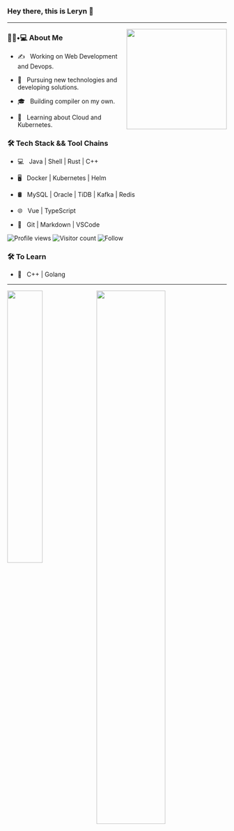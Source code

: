 ### Hey there, this is Leryn 👋

---

<img align='right' src="https://media.giphy.com/media/M9gbBd9nbDrOTu1Mqx/giphy.gif" width="230">

<h3> 👨🏻•💻 About Me </h3>

- ✍️ &nbsp; Working on Web Development and Devops.

- 🤔 &nbsp; Pursuing new technologies and developing solutions.

- 🎓 &nbsp; Building compiler on my own.

- 🌱 &nbsp; Learning about Cloud and Kubernetes.

<h3>🛠 Tech Stack && Tool Chains</h3>

- 💻 &nbsp; Java | Shell | Rust | C++ 

- 🖥 &nbsp; Docker | Kubernetes | Helm

- 🛢 &nbsp; MySQL | Oracle | TiDB | Kafka | Redis

- 🌐 &nbsp; Vue | TypeScript

- 🔧 &nbsp; Git | Markdown | VSCode

![Profile views](https://gpvc.arturio.dev/leryn1122)
![Visitor count](https://visitor-badge.laobi.icu/badge?page_id=leryn1122.leryn1122)
![Follow](https://img.shields.io/github/followers/leryn1122?label=Follow)


<h3>🛠 To Learn</h3>

- 🔧 &nbsp; C++ | Golang

<hr>

<img width="40%" align="left" src="https://github-readme-stats.vercel.app/api?username=leryn1122&include_all_commits=true&role=OWNER,ORGANIZATION_MEMBER&count_private=true&show_icons=true&theme=dracula" />
<img width="56%" src="https://github-profile-summary-cards.vercel.app/api/cards/profile-details?username=leryn1122&theme=dracula" />
